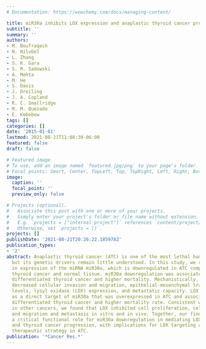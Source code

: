 ```yaml
---
# Documentation: https://wowchemy.com/docs/managing-content/

title: miR30a inhibits LOX expression and anaplastic thyroid cancer progression
subtitle: ''
summary: ''
authors:
- M. Boufraqech
- N. Nilubol
- L. Zhang
- S. K. Gara
- S. M. Sadowski
- A. Mehta
- M. He
- S. Davis
- J. Dreiling
- J. A. Copland
- R. C. Smallridge
- M. M. Quezado
- E. Kebebew
tags: []
categories: []
date: '2015-01-01'
lastmod: 2021-08-21T11:08:39-06:00
featured: false
draft: false

# Featured image
# To use, add an image named `featured.jpg/png` to your page's folder.
# Focal points: Smart, Center, TopLeft, Top, TopRight, Left, Right, BottomLeft, Bottom, BottomRight.
image:
  caption: ''
  focal_point: ''
  preview_only: false

# Projects (optional).
#   Associate this post with one or more of your projects.
#   Simply enter your project's folder or file name without extension.
#   E.g. `projects = ["internal-project"]` references `content/project/deep-learning/index.md`.
#   Otherwise, set `projects = []`.
projects: []
publishDate: '2021-08-21T20:26:22.185978Z'
publication_types:
- '2'
abstract: Anaplastic thyroid cancer (ATC) is one of the most lethal human malignancies,
  but its genetic drivers remain little understood. In this study, we report losses
  in expression of the miRNA miR30a, which is downregulated in ATC compared with differentiated
  thyroid cancer and normal tissue. miR30a downregulation was associated with advanced
  differentiated thyroid cancer and higher mortality. Mechanistically, we found miR30a
  decreased cellular invasion and migration, epithelial-mesenchymal transition marker
  levels, lysyl oxidase (LOX) expression, and metastatic capacity. LOX was identified
  as a direct target of miR30a that was overexpressed in ATC and associated with advanced
  differentiated thyroid cancer and higher mortality rate. Consistent with its role
  in other cancers, we found that LOX inhibited cell proliferation, cellular invasion,
  and migration and metastasis in vitro and in vivo. Together, our findings establish
  a critical functional role for miR30a downregulation in mediating LOX upregulation
  and thyroid cancer progression, with implications for LOX targeting as a rational
  therapeutic strategy in ATC.
publication: '*Cancer Res.*'
---
```


